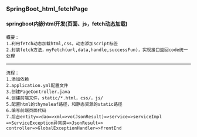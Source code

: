 ### SpringBoot_html_fetchPage
#### springboot内嵌html开发(页面、js，fetch动态加载)
```
概要：
1.利用fetch动态加载html,css，动态添加script标签
2.封装fetch方法，myFetch(url,data,handle,successFun)，实现接口返回code统一处理
```
---
```
流程：
1.添加依赖
2.application.yml配置文件
3.创建PageController.java
4.创建前端文件，static/*.html，css/，js/
5.配置html的thymeleaf路径，和静态资源的static路径
6.编写前端页面代码
7.后台entity=>dao=>xml=>vo(JsonResult)=>service=>serviceImpl
=>ServiceException异常类=>JsonResult=>
controller=>GlobalExceptionHandler=>frontEnd
```
